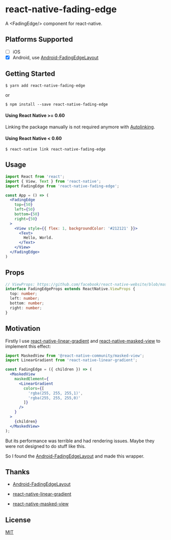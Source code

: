 # react-native-fading-edge

A \<FadingEdge/> component for react-native.

## Platforms Supported

- [ ] iOS
- [x] Android, use [Android-FadingEdgeLayout](https://github.com/bosphere/Android-FadingEdgeLayout)

## Getting Started

```
$ yarn add react-native-fading-edge
```

or

```
$ npm install --save react-native-fading-edge
```

#### Using React Native >= 0.60

Linking the package manually is not required anymore with [Autolinking](https://github.com/react-native-community/cli/blob/master/docs/autolinking.md).

#### Using React Native < 0.60

```
$ react-native link react-native-fading-edge
```

## Usage

```jsx
import React from 'react';
import { View, Text } from 'react-native';
import FadingEdge from 'react-native-fading-edge';

const App = () => (
  <FadingEdge
    top={50}
    left={50}
    bottom={50}
    right={50}
  >
    <View style={{ flex: 1, backgroundColor: '#212121' }}>
      <Text>
      	Hello, World.
      </Text>
    </View>
  </FadingEdge>
)
```

## Props

```ts
// ViewProps: https://github.com/facebook/react-native-website/blob/master/docs/view.md#props
interface FadingEdgeProps extends ReactNative.ViewProps {
  top: number;
  left: number;
  bottom: number;
  right: number;
}
```

## Motivation

Firstly I use [react-native-linear-gradient](https://github.com/react-native-community/react-native-linear-gradient) and [react-native-masked-view](https://github.com/react-native-community/react-native-masked-view) to implement this effect:

```jsx
import MaskedView from '@react-native-community/masked-view';
import LinearGradient from 'react-native-linear-gradient';

const FadingEdge = ({ children }) => (
  <MaskedView
    maskedElement={
      <LinearGradient
        colors={[
          'rgba(255, 255, 255,1)',
          'rgba(255, 255, 255,0)'
        ]}
      />
    }
  >
    {children}
  </MaskedView>
);
```

But its performance was terrible and had rendering issues. Maybe they were not designed to do stuff like this.

So I found the [Android-FadingEdgeLayout](https://github.com/bosphere/Android-FadingEdgeLayout) and made this wrapper.

## Thanks

- [Android-FadingEdgeLayout](https://github.com/bosphere/Android-FadingEdgeLayout)
  
- [react-native-linear-gradient](https://github.com/react-native-community/react-native-linear-gradient)

- [react-native-masked-view](https://github.com/react-native-community/react-native-masked-view)

## License

[MIT](LICENSE)

